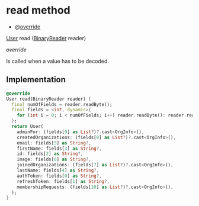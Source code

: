 


# read method







- @[override](https://api.flutter.dev/flutter/dart-core/override-constant.html)

[User](../../models_user_user_info/User-class.md) read
([BinaryReader](https://pub.dev/documentation/hive/2.2.3/hive/BinaryReader-class.html) reader)

_<span class="feature">override</span>_



<p>Is called when a value has to be decoded.</p>



## Implementation

```dart
@override
User read(BinaryReader reader) {
  final numOfFields = reader.readByte();
  final fields = <int, dynamic>{
    for (int i = 0; i < numOfFields; i++) reader.readByte(): reader.read(),
  };
  return User(
    adminFor: (fields[9] as List?)?.cast<OrgInfo>(),
    createdOrganizations: (fields[8] as List?)?.cast<OrgInfo>(),
    email: fields[5] as String?,
    firstName: fields[3] as String?,
    id: fields[2] as String?,
    image: fields[6] as String?,
    joinedOrganizations: (fields[7] as List?)?.cast<OrgInfo>(),
    lastName: fields[4] as String?,
    authToken: fields[0] as String?,
    refreshToken: fields[1] as String?,
    membershipRequests: (fields[10] as List?)?.cast<OrgInfo>(),
  );
}
```







